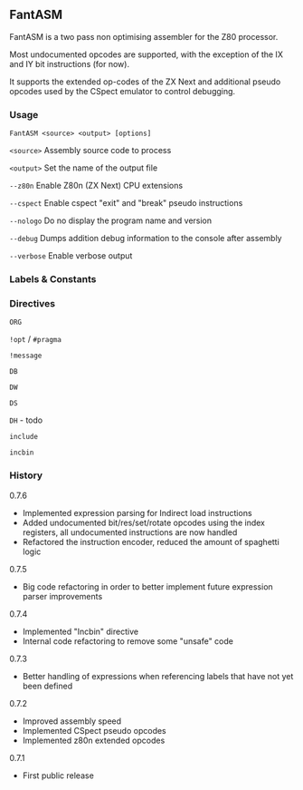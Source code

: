 ## FantASM

FantASM is a two pass non optimising assembler for the Z80 processor.

Most undocumented opcodes are supported, with the exception of the IX and IY bit instructions (for now).

It supports the extended op-codes of the ZX Next and additional pseudo opcodes used by the CSpect emulator to control debugging.

### Usage

`FantASM <source> <output> [options]`

`<source>` Assembly source code to process

`<output>` Set the name of the output file  

`--z80n` Enable Z80n (ZX Next) CPU extensions

`--cspect` Enable cspect "exit" and "break" pseudo instructions 

`--nologo` Do no display the program name and version

`--debug` Dumps addition debug information to the console after assembly

`--verbose` Enable verbose output

### Labels & Constants


### Directives

`ORG`

`!opt` / `#pragma`

`!message`

`DB`

`DW`

`DS`

`DH` - todo

`include`

`incbin`

### History

0.7.6
- Implemented expression parsing for Indirect load instructions
- Added undocumented bit/res/set/rotate opcodes using the index registers, all undocumented instructions are now handled
- Refactored the instruction encoder, reduced the amount of spaghetti logic

0.7.5
- Big code refactoring in order to better implement future expression parser improvements

0.7.4
- Implemented "Incbin" directive
- Internal code refactoring to remove some "unsafe" code

0.7.3 
- Better handling of expressions when referencing labels that have not yet been defined

0.7.2
- Improved assembly speed
- Implemented CSpect pseudo opcodes
- Implemented z80n extended opcodes

0.7.1
- First public release
